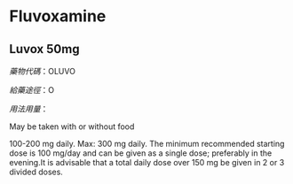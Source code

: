 # Fluvoxamine

## Luvox 50mg

*藥物代碼*：OLUVO

*給藥途徑*：O

*用法用量*：

May be taken with or without food

100-200 mg daily. Max: 300 mg daily.
The minimum recommended starting dose is 100 mg/day and can be given as a single dose; preferably in the evening.It is advisable that a total daily dose over 150 mg be given in 2 or 3 divided doses.


